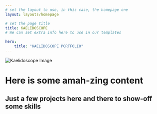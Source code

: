 ```yaml
---
# set the layout to use, in this case, the homepage one
layout: layouts/homepage

# set the page title
title: KAELIDOSCOPE
# We can set extra info here to use in our templates

hero:
    title: "KAELIDOSCOPE PORTFOLIO"
---
```


![Kaelidoscope Image](assets/css/images/kaleidoscopeinvert.jpg)

# Here is some amah-zing content

## Just a few projects here and there to show-off some skills


